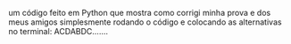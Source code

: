um código feito em Python que mostra como corrigi minha prova e dos meus amigos simplesmente rodando o código e colocando as alternativas no terminal: ACDABDC.......

